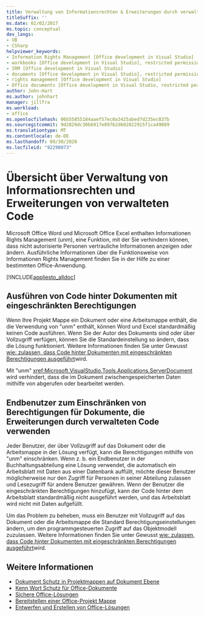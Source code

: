 ```yaml
---
title: Verwaltung von Informationsrechten & Erweiterungen durch verwalteten Code
titleSuffix: ''
ms.date: 02/02/2017
ms.topic: conceptual
dev_langs:
- VB
- CSharp
helpviewer_keywords:
- Information Rights Management [Office development in Visual Studio]
- workbooks [Office development in Visual Studio], restricted permissions
- IRM [Office development in Visual Studio]
- documents [Office development in Visual Studio], restricted permissions
- rights management [Office development in Visual Studio]
- Office documents [Office development in Visual Studio, restricted permissions
author: John-Hart
ms.author: johnhart
manager: jillfra
ms.workload:
- office
ms.openlocfilehash: 06b55855184aaef57ec0a3425abed7d235ec837b
ms.sourcegitcommit: 9d2829dc30b6917e89762d602022915f1ca49089
ms.translationtype: MT
ms.contentlocale: de-DE
ms.lasthandoff: 09/30/2020
ms.locfileid: "92298073"
---
```

# <a name="information-rights-management-and-managed-code-extensions-overview"></a>Übersicht über Verwaltung von Informationsrechten und Erweiterungen von verwalteten Code
  Microsoft Office Word und Microsoft Office Excel enthalten Informationen Rights Management (unm), eine Funktion, mit der Sie verhindern können, dass nicht autorisierte Personen vertrauliche Informationen anzeigen oder ändern. Ausführliche Informationen über die Funktionsweise von Informationen Rights Management finden Sie in der Hilfe zu einer bestimmten Office-Anwendung.

 [!INCLUDE[appliesto_alldoc](../vsto/includes/appliesto-alldoc-md.md)]

## <a name="run-code-behind-documents-with-restricted-permissions"></a>Ausführen von Code hinter Dokumenten mit eingeschränkten Berechtigungen
 Wenn Ihre Projekt Mappe ein Dokument oder eine Arbeitsmappe enthält, die die Verwendung von "unm" enthält, können Word und Excel standardmäßig keinen Code ausführen. Wenn Sie der Autor des Dokuments sind oder über Vollzugriff verfügen, können Sie die Standardeinstellung so ändern, dass die Lösung funktioniert. Weitere Informationen finden Sie unter Gewusst [wie: zulassen, dass Code hinter Dokumenten mit eingeschränkten Berechtigungen ausgeführt](../vsto/how-to-permit-code-to-run-behind-documents-with-restricted-permissions.md)wird.

 Mit "unm" <xref:Microsoft.VisualStudio.Tools.Applications.ServerDocument> wird verhindert, dass die im Dokument zwischengespeicherten Daten mithilfe von abgerufen oder bearbeitet werden.

## <a name="end-users-to-restrict-permissions-to-documents-that-use-managed-code-extensions"></a>Endbenutzer zum Einschränken von Berechtigungen für Dokumente, die Erweiterungen durch verwalteten Code verwenden
 Jeder Benutzer, der über Vollzugriff auf das Dokument oder die Arbeitsmappe in der Lösung verfügt, kann die Berechtigungen mithilfe von "unm" einschränken. Wenn z. b. ein Endbenutzer in der Buchhaltungsabteilung eine Lösung verwendet, die automatisch ein Arbeitsblatt mit Daten aus einer Datenbank auffüllt, möchte dieser Benutzer möglicherweise nur den Zugriff für Personen in seiner Abteilung zulassen und Lesezugriff für andere Benutzer gewähren. Wenn der Benutzer die eingeschränkten Berechtigungen hinzufügt, kann der Code hinter dem Arbeitsblatt standardmäßig nicht ausgeführt werden, und das Arbeitsblatt wird nicht mit Daten aufgefüllt.

 Um das Problem zu beheben, muss ein Benutzer mit Vollzugriff auf das Dokument oder die Arbeitsmappe die Standard Berechtigungseinstellungen ändern, um den programmgesteuerten Zugriff auf das Objektmodell zuzulassen. Weitere Informationen finden Sie unter Gewusst [wie: zulassen, dass Code hinter Dokumenten mit eingeschränkten Berechtigungen ausgeführt](../vsto/how-to-permit-code-to-run-behind-documents-with-restricted-permissions.md)wird.

## <a name="see-also"></a>Weitere Informationen
- [Dokument Schutz in Projektmappen auf Dokument Ebene](../vsto/document-protection-in-document-level-solutions.md)
- [Kenn Wort Schutz für Office-Dokumente](../vsto/password-protection-on-office-documents.md)
- [Sichere Office-Lösungen](../vsto/securing-office-solutions.md)
- [Bereitstellen einer Office-Projekt Mappe](../vsto/deploying-an-office-solution.md)
- [Entwerfen und Erstellen von Office-Lösungen](../vsto/designing-and-creating-office-solutions.md)
